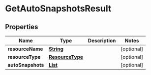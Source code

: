 

# GetAutoSnapshotsResult


## Properties

| Name | Type | Description | Notes |
|------------ | ------------- | ------------- | -------------|
|**resourceName** | [**String**](String.md) |  |  [optional] |
|**resourceType** | [**ResourceType**](ResourceType.md) |  |  [optional] |
|**autoSnapshots** | [**List**](List.md) |  |  [optional] |



